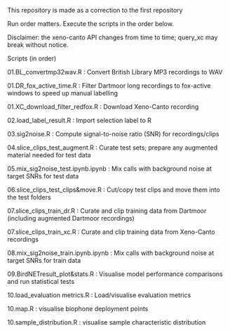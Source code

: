This repository is made as a correction to the first repository

Run order matters. Execute the scripts in the order below.

Disclaimer: the xeno-canto API changes from time to time; query_xc may break without notice.

Scripts (in order)

01.BL_convertmp32wav.R : Convert British Library MP3 recordings to WAV


01.DR_fox_active_time.R : Filter Dartmoor long recordings to fox-active windows to speed up manual labelling


01.XC_download_filter_redfox.R : Download Xeno-Canto recording


02.load_label_result.R : Import selection label to R


03.sig2noise.R : Compute signal-to-noise ratio (SNR) for recordings/clips


04.slice_clips_test_augment.R : Curate test sets; prepare any augmented material needed for test data


05.mix_sig2noise_test.ipynb.ipynb : Mix calls with background noise at target SNRs for test data


06.slice_clips_test_clips&move.R : Cut/copy test clips and move them into the test folders


07.slice_clips_train_dr.R : Curate and clip training data from Dartmoor (including augmented Dartmoor recordings)


07.slice_clips_train_xc.R : Curate and clip training data from Xeno-Canto recordings


08.mix_sig2noise_train.ipynb.ipynb :  Mix calls with background noise at target SNRs for train data


09.BirdNETresult_plot&stats.R : Visualise model performance comparisons and run statistical tests


10.load_evaluation metrics.R : Load/visualise evaluation metrics 


10.map.R : visualise biophone deployment points


10.sample_distribution.R : visualise sample characteristic distribution

